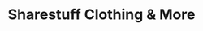 ---
title: "Sharestuff Clothing & More"
url: /rockford/sharestuff-clothing-and-more/
shop: charity
---